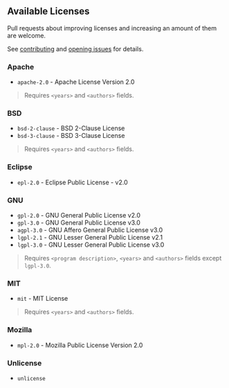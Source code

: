 ## Available Licenses
Pull requests about improving licenses and increasing an amount of them are welcome.

See [contributing](../.github/CONTRIBUTING.md) and [opening issues](../.github/ISSUE_TEMPLATE.md) for details.

### Apache
* `apache-2.0` - Apache License Version 2.0

> Requires `<years>` and `<authors>` fields.

### BSD
* `bsd-2-clause` - BSD 2-Clause License
* `bsd-3-clause` - BSD 3-Clause License

> Requires `<years>` and `<authors>` fields.

### Eclipse
* `epl-2.0` - Eclipse Public License - v2.0

### GNU
* `gpl-2.0` - GNU General Public License v2.0
* `gpl-3.0` - GNU General Public License v3.0
* `agpl-3.0` - GNU Affero General Public License v3.0
* `lgpl-2.1` - GNU Lesser General Public License v2.1
* `lgpl-3.0` - GNU Lesser General Public License v3.0

> Requires `<program description>`, `<years>` and `<authors>` fields except
`lgpl-3.0`.

### MIT
* `mit` - MIT License

> Requires `<years>` and `<authors>` fields.

### Mozilla
* `mpl-2.0` - Mozilla Public License Version 2.0

### Unlicense
* `unlicense`
